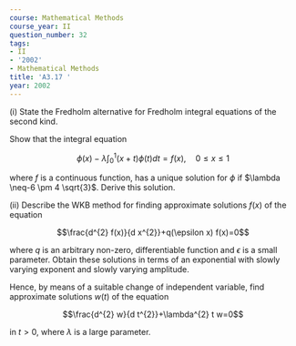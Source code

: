 ```yaml
---
course: Mathematical Methods
course_year: II
question_number: 32
tags:
- II
- '2002'
- Mathematical Methods
title: 'A3.17 '
year: 2002
---
```



(i) State the Fredholm alternative for Fredholm integral equations of the second kind.

Show that the integral equation

$$\phi(x)-\lambda \int_{0}^{1}(x+t) \phi(t) d t=f(x), \quad 0 \leqslant x \leqslant 1$$

where $f$ is a continuous function, has a unique solution for $\phi$ if $\lambda \neq-6 \pm 4 \sqrt{3}$. Derive this solution.

(ii) Describe the WKB method for finding approximate solutions $f(x)$ of the equation

$$\frac{d^{2} f(x)}{d x^{2}}+q(\epsilon x) f(x)=0$$

where $q$ is an arbitrary non-zero, differentiable function and $\epsilon$ is a small parameter. Obtain these solutions in terms of an exponential with slowly varying exponent and slowly varying amplitude.

Hence, by means of a suitable change of independent variable, find approximate solutions $w(t)$ of the equation

$$\frac{d^{2} w}{d t^{2}}+\lambda^{2} t w=0$$

in $t>0$, where $\lambda$ is a large parameter.